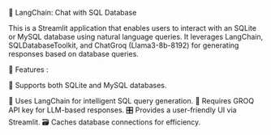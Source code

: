 📌 LangChain: Chat with SQL Database

This is a Streamlit application that enables users to interact with an SQLite or MySQL database using natural language queries. It leverages LangChain, SQLDatabaseToolkit, and ChatGroq (Llama3-8b-8192) for generating responses based on database queries.

🚀 Features :

📂 Supports both SQLite and MySQL databases.

💬 Uses LangChain for intelligent SQL query generation.
🔑 Requires GROQ API key for LLM-based responses.
🎛️ Provides a user-friendly UI via Streamlit.
🗃️ Caches database connections for efficiency.
